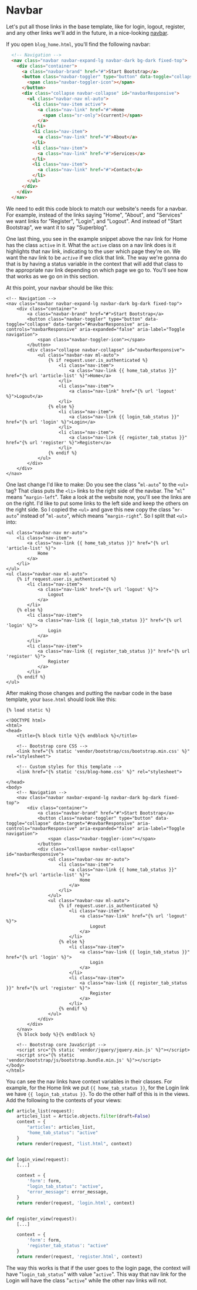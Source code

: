 # Navbar
Let's put all those links in the base template, like for login, logout, register, and any other links we'll add in the future, in a nice-looking [navbar](https://getbootstrap.com/docs/4.3/components/navbar/).

If you open `blog_home.html`, you'll find the following navbar:
```html
  <!-- Navigation -->
  <nav class="navbar navbar-expand-lg navbar-dark bg-dark fixed-top">
    <div class="container">
      <a class="navbar-brand" href="#">Start Bootstrap</a>
      <button class="navbar-toggler" type="button" data-toggle="collapse" data-target="#navbarResponsive" aria-controls="navbarResponsive" aria-expanded="false" aria-label="Toggle navigation">
        <span class="navbar-toggler-icon"></span>
      </button>
      <div class="collapse navbar-collapse" id="navbarResponsive">
        <ul class="navbar-nav ml-auto">
          <li class="nav-item active">
            <a class="nav-link" href="#">Home
              <span class="sr-only">(current)</span>
            </a>
          </li>
          <li class="nav-item">
            <a class="nav-link" href="#">About</a>
          </li>
          <li class="nav-item">
            <a class="nav-link" href="#">Services</a>
          </li>
          <li class="nav-item">
            <a class="nav-link" href="#">Contact</a>
          </li>
        </ul>
      </div>
    </div>
  </nav>
```

We need to edit this code block to match our website's needs for a navbar. For example, instead of the links saying "Home", "About", and "Services" we want links for "Register", "Login", and "Logout". And instead of "Start Bootstrap", we want it to say "Superblog".

One last thing, you see in the example snippet above the nav link for Home has the class `active` in it. What the `active` class on a nav link does is it highlights that nav link, indicating to the user which page they're on. We want the nav link to be *`active`* if we click that link. The way we're gonna do that is by having a status variable in the context that will add that class to the appropriate nav link depending on which page we go to. You'll see how that works as we go on in this section.

At this point, your navbar should be like this:
```django
<!-- Navigation -->
<nav class="navbar navbar-expand-lg navbar-dark bg-dark fixed-top">
    <div class="container">
        <a class="navbar-brand" href="#">Start Bootstrap</a>
        <button class="navbar-toggler" type="button" data-toggle="collapse" data-target="#navbarResponsive" aria-controls="navbarResponsive" aria-expanded="false" aria-label="Toggle navigation">
            <span class="navbar-toggler-icon"></span>
        </button>
        <div class="collapse navbar-collapse" id="navbarResponsive">
            <ul class="navbar-nav ml-auto">
                {% if request.user.is_authenticated %}
                    <li class="nav-item">
                        <a class="nav-link {{ home_tab_status }}" href="{% url 'article-list' %}">Home</a>
                    </li>
                    <li class="nav-item">
                        <a class="nav-link" href="{% url 'logout' %}">Logout</a>
                    </li>
                {% else %}
                    <li class="nav-item">
                        <a class="nav-link {{ login_tab_status }}" href="{% url 'login' %}">Login</a>
                    </li>
                    <li class="nav-item">
                        <a class="nav-link {{ register_tab_status }}" href="{% url 'register' %}">Register</a>
                    </li>
                {% endif %}
            </ul>
        </div>
    </div>
</nav>
```

One last change I'd like to make: Do you see the class "`ml-auto`" to the `<ul>` tag? That class puts the `<li>` links to the right side of the navbar. The "`ml`" means "`margin-left`". Take a look at the website now, you'll see the links are on the right. I'd like to put some links to the left side and keep the others on the right side. So I copied the `<ul>` and gave this new copy the class "`mr-auto`" instead of "`ml-auto`", which means "`margin-right`". So I split that `<ul>` into:
```django
<ul class="navbar-nav mr-auto">
    <li class="nav-item">
        <a class="nav-link {{ home_tab_status }}" href="{% url 'article-list' %}">
            Home
        </a>
    </li>
</ul>
<ul class="navbar-nav ml-auto">
    {% if request.user.is_authenticated %}
        <li class="nav-item">
            <a class="nav-link" href="{% url 'logout' %}">
                Logout
            </a>
        </li>
    {% else %}
        <li class="nav-item">
            <a class="nav-link {{ login_tab_status }}" href="{% url 'login' %}">
                Login
            </a>
        </li>
        <li class="nav-item">
            <a class="nav-link {{ register_tab_status }}" href="{% url 'register' %}">
                Register
            </a>
        </li>
    {% endif %}
</ul>
```

After making those changes and putting the navbar code in the base template, your `base.html` should look like this:
```django
{% load static %}

<!DOCTYPE html>
<html>
<head>
    <title>{% block title %}{% endblock %}</title>

    <!-- Bootstrap core CSS -->
    <link href="{% static 'vendor/bootstrap/css/bootstrap.min.css' %}" rel="stylesheet">

    <!-- Custom styles for this template -->
    <link href="{% static 'css/blog-home.css' %}" rel="stylesheet">

</head>
<body>
    <!-- Navigation -->
    <nav class="navbar navbar-expand-lg navbar-dark bg-dark fixed-top">
        <div class="container">
            <a class="navbar-brand" href="#">Start Bootstrap</a>
            <button class="navbar-toggler" type="button" data-toggle="collapse" data-target="#navbarResponsive" aria-controls="navbarResponsive" aria-expanded="false" aria-label="Toggle navigation">
                <span class="navbar-toggler-icon"></span>
            </button>
            <div class="collapse navbar-collapse" id="navbarResponsive">
                <ul class="navbar-nav mr-auto">
                    <li class="nav-item">
                        <a class="nav-link {{ home_tab_status }}" href="{% url 'article-list' %}">
                            Home
                        </a>
                    </li>
                </ul>
                <ul class="navbar-nav ml-auto">
                    {% if request.user.is_authenticated %}
                        <li class="nav-item">
                            <a class="nav-link" href="{% url 'logout' %}">
                                Logout
                            </a>
                        </li>
                    {% else %}
                        <li class="nav-item">
                            <a class="nav-link {{ login_tab_status }}" href="{% url 'login' %}">
                                Login
                            </a>
                        </li>
                        <li class="nav-item">
                            <a class="nav-link {{ register_tab_status }}" href="{% url 'register' %}">
                                Register
                            </a>
                        </li>
                    {% endif %}
                </ul>
            </div>
        </div>
    </nav>
    {% block body %}{% endblock %}

    <!-- Bootstrap core JavaScript -->
    <script src="{% static 'vendor/jquery/jquery.min.js' %}"></script>
    <script src="{% static 'vendor/bootstrap/js/bootstrap.bundle.min.js' %}"></script>
</body>
</html>
```

You can see the nav links have context variables in their classes. For example, for the Home link we put `{{ home_tab_status }}`, for the Login link we have `{{ login_tab_status }}`. To do the other half of this is in the views. Add the following to the contexts of your views:
```python
def article_list(request):
    articles_list = Article.objects.filter(draft=False)
    context = {
        "articles": articles_list,
        "home_tab_status": "active"
    }
    return render(request, "list.html", context)


def login_view(request):
    [...]

    context = {
        'form': form,
        "login_tab_status": "active",
        "error_message": error_message,
    }
    return render(request, 'login.html', context)


def register_view(request):
    [...]

    context = {
        'form': form,
        'register_tab_status': "active"
    }
    return render(request, 'register.html', context)
```

The way this works is that if the user goes to the login page, the context will have "`login_tab_status`" with value "`active`". This way that nav link for the Login will have the class "`active`" while the other nav links will not.
